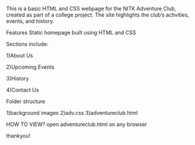 This is a basic HTML and CSS webpage for the NITK Adventure Club, created as part of a college project. The site highlights the club’s activities, events, and history.

 Features
Static homepage built using HTML and CSS



Sections include:

1)About Us

2)Upcoming Events

3)History

4)Contact Us

Folder structure

1)background images
2)adv.css
3)adventureclub.html

HOW TO VIEW?
open adventureclub.html on any browser

thankyou!
